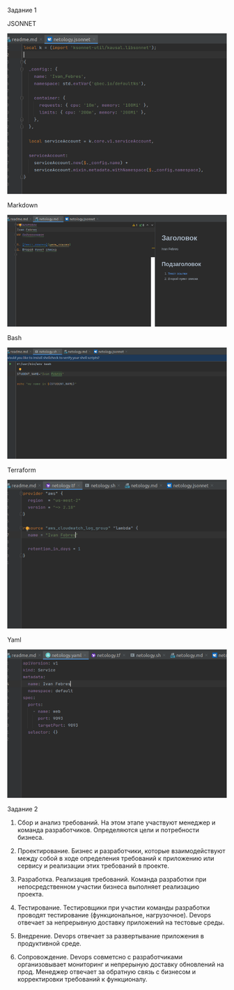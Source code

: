 Задание 1

JSONNET

![jsonnet](jsonnet.png)

Markdown

![Markdown](Markdown.png)

Bash

![Bsh](Bash.png)

Terraform

![Terraform](Terraform.png)

Yaml

![Yaml](Yaml.png)


Задание 2

1. Сбор и анализ требований.
На этом этапе участвуют менеджер и команда разработчиков. Определяются цели и потребности бизнеса.

2. Проектирование. Бизнес и разработчики, которые взаимодействуют между собой
в ходе определения требований к приложению или сервису и реализации этих требований в проекте.

3. Разработка. Реализация требований. Команда разработки при непосредственном участии бизнеса выполняет реализацию проекта.

4. Тестирование. Тестировщики при участии команды разработки проводят тестирование (функциональное, нагрузочное). 
Devops отвечает за непрерывную доставку приложений на тестовые среды.

5. Внедрение. Devops отвечает за развертывание приложения в продуктивной среде.

6. Сопровождение. Devops совметсно с разработчиками организовывает мониторинг и непрерыную доставку обновлений на прод. 
Менеджер отвечает за обратную связь с бизнесом и корректировки требований к функционалу.
